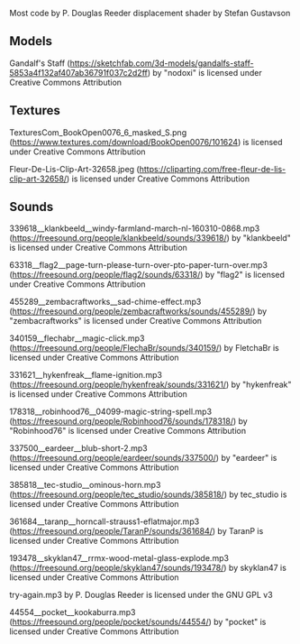 Most code by P. Douglas Reeder
displacement shader by Stefan Gustavson

## Models

Gandalf's Staff (https://sketchfab.com/3d-models/gandalfs-staff-5853a4f132af407ab36791f037c2d2ff)
by "nodoxi" is licensed under Creative Commons Attribution


## Textures

TexturesCom_BookOpen0076_6_masked_S.png (https://www.textures.com/download/BookOpen0076/101624)
is licensed under Creative Commons Attribution

Fleur-De-Lis-Clip-Art-32658.jpeg (https://cliparting.com/free-fleur-de-lis-clip-art-32658/)
is licensed under Creative Commons Attribution


## Sounds

339618__klankbeeld__windy-farmland-march-nl-160310-0868.mp3 (https://freesound.org/people/klankbeeld/sounds/339618/)
by "klankbeeld" is licensed under Creative Commons Attribution

63318__flag2__page-turn-please-turn-over-pto-paper-turn-over.mp3 (https://freesound.org/people/flag2/sounds/63318/)
by "flag2" is licensed under Creative Commons Attribution

455289__zembacraftworks__sad-chime-effect.mp3 (https://freesound.org/people/zembacraftworks/sounds/455289/) 
by "zembacraftworks" is licensed under Creative Commons Attribution

340159__flechabr__magic-click.mp3 (https://freesound.org/people/FlechaBr/sounds/340159/)
by FletchaBr is licensed under Creative Commons Attribution

331621__hykenfreak__flame-ignition.mp3 (https://freesound.org/people/hykenfreak/sounds/331621/)
by "hykenfreak" is licensed under Creative Commons Attribution

178318__robinhood76__04099-magic-string-spell.mp3 (https://freesound.org/people/Robinhood76/sounds/178318/)
by "Robinhood76" is licensed under Creative Commons Attribution

337500__eardeer__blub-short-2.mp3 (https://freesound.org/people/eardeer/sounds/337500/)
by "eardeer" is licensed under Creative Commons Attribution

385818__tec-studio__ominous-horn.mp3 (https://freesound.org/people/tec_studio/sounds/385818/)
by tec_studio is licensed under Creative Commons Attribution

361684__taranp__horncall-strauss1-eflatmajor.mp3 (https://freesound.org/people/TaranP/sounds/361684/)
by TaranP is licensed under Creative Commons Attribution

193478__skyklan47__rrmx-wood-metal-glass-explode.mp3 (https://freesound.org/people/skyklan47/sounds/193478/)
by skyklan47 is licensed under Creative Commons Attribution

try-again.mp3 by P. Douglas Reeder is licensed under the GNU GPL v3

44554__pocket__kookaburra.mp3 (https://freesound.org/people/pocket/sounds/44554/)
by "pocket" is licensed under Creative Commons Attribution
